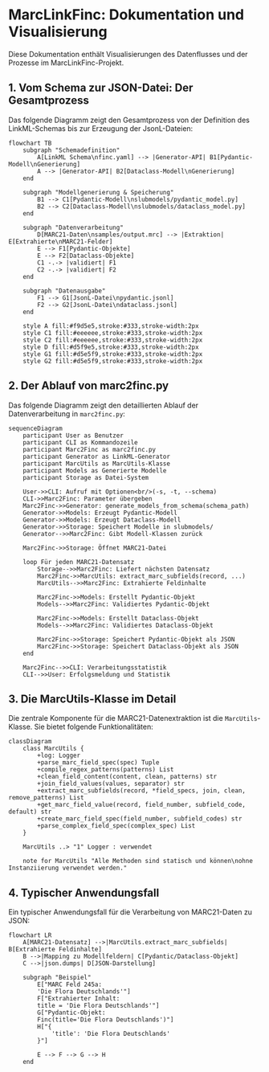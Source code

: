 # MarcLinkFinc: Dokumentation und Visualisierung

Diese Dokumentation enthält Visualisierungen des Datenflusses und der Prozesse im MarcLinkFinc-Projekt.

## 1. Vom Schema zur JSON-Datei: Der Gesamtprozess

Das folgende Diagramm zeigt den Gesamtprozess von der Definition des LinkML-Schemas bis zur Erzeugung der JsonL-Dateien:

```mermaid
flowchart TB
    subgraph "Schemadefinition"
        A[LinkML Schema\nfinc.yaml] --> |Generator-API| B1[Pydantic-Modell\nGenerierung]
        A --> |Generator-API| B2[Dataclass-Modell\nGenerierung]
    end
    
    subgraph "Modellgenerierung & Speicherung"
        B1 --> C1[Pydantic-Modell\nslubmodels/pydantic_model.py]
        B2 --> C2[Dataclass-Modell\nslubmodels/dataclass_model.py]
    end
    
    subgraph "Datenverarbeitung"
        D[MARC21-Daten\nsamples/output.mrc] --> |Extraktion| E[Extrahierte\nMARC21-Felder]
        E --> F1[Pydantic-Objekte]
        E --> F2[Dataclass-Objekte]
        C1 -.-> |validiert| F1
        C2 -.-> |validiert| F2
    end
    
    subgraph "Datenausgabe"
        F1 --> G1[JsonL-Datei\npydantic.jsonl]
        F2 --> G2[JsonL-Datei\ndataclass.jsonl]
    end
    
    style A fill:#f9d5e5,stroke:#333,stroke-width:2px
    style C1 fill:#eeeeee,stroke:#333,stroke-width:2px
    style C2 fill:#eeeeee,stroke:#333,stroke-width:2px
    style D fill:#d5f9e5,stroke:#333,stroke-width:2px
    style G1 fill:#d5e5f9,stroke:#333,stroke-width:2px
    style G2 fill:#d5e5f9,stroke:#333,stroke-width:2px
```

## 2. Der Ablauf von marc2finc.py

Das folgende Diagramm zeigt den detaillierten Ablauf der Datenverarbeitung in `marc2finc.py`:

```mermaid
sequenceDiagram
    participant User as Benutzer
    participant CLI as Kommandozeile
    participant Marc2Finc as marc2finc.py
    participant Generator as LinkML-Generator
    participant MarcUtils as MarcUtils-Klasse
    participant Models as Generierte Modelle
    participant Storage as Datei-System
    
    User->>CLI: Aufruf mit Optionen<br/>(-s, -t, --schema)
    CLI->>Marc2Finc: Parameter übergeben
    Marc2Finc->>Generator: generate_models_from_schema(schema_path)
    Generator->>Models: Erzeugt Pydantic-Modell
    Generator->>Models: Erzeugt Dataclass-Modell
    Generator->>Storage: Speichert Modelle in slubmodels/
    Generator-->>Marc2Finc: Gibt Modell-Klassen zurück
    
    Marc2Finc->>Storage: Öffnet MARC21-Datei
    
    loop Für jeden MARC21-Datensatz
        Storage-->>Marc2Finc: Liefert nächsten Datensatz
        Marc2Finc->>MarcUtils: extract_marc_subfields(record, ...)
        MarcUtils-->>Marc2Finc: Extrahierte Feldinhalte
        
        Marc2Finc->>Models: Erstellt Pydantic-Objekt
        Models-->>Marc2Finc: Validiertes Pydantic-Objekt
        
        Marc2Finc->>Models: Erstellt Dataclass-Objekt
        Models-->>Marc2Finc: Validiertes Dataclass-Objekt
        
        Marc2Finc->>Storage: Speichert Pydantic-Objekt als JSON
        Marc2Finc->>Storage: Speichert Dataclass-Objekt als JSON
    end
    
    Marc2Finc-->>CLI: Verarbeitungsstatistik
    CLI-->>User: Erfolgsmeldung und Statistik
```

## 3. Die MarcUtils-Klasse im Detail

Die zentrale Komponente für die MARC21-Datenextraktion ist die `MarcUtils`-Klasse. Sie bietet folgende Funktionalitäten:

```mermaid
classDiagram
    class MarcUtils {
        +log: Logger
        +parse_marc_field_spec(spec) Tuple
        +compile_regex_patterns(patterns) List
        +clean_field_content(content, clean, patterns) str
        +join_field_values(values, separator) str
        +extract_marc_subfields(record, *field_specs, join, clean, remove_patterns) List
        +get_marc_field_value(record, field_number, subfield_code, default) str
        +create_marc_field_spec(field_number, subfield_codes) str
        +parse_complex_field_spec(complex_spec) List
    }
    
    MarcUtils ..> "1" Logger : verwendet
    
    note for MarcUtils "Alle Methoden sind statisch und können\nohne Instanziierung verwendet werden."
```

## 4. Typischer Anwendungsfall

Ein typischer Anwendungsfall für die Verarbeitung von MARC21-Daten zu JSON:

```mermaid
flowchart LR
    A[MARC21-Datensatz] -->|MarcUtils.extract_marc_subfields| B[Extrahierte Feldinhalte]
    B -->|Mapping zu Modellfeldern| C[Pydantic/Dataclass-Objekt]
    C -->|json.dumps| D[JSON-Darstellung]
    
    subgraph "Beispiel"
        E["MARC Feld 245a:
        'Die Flora Deutschlands'"]
        F["Extrahierter Inhalt:
        title = 'Die Flora Deutschlands'"]
        G["Pydantic-Objekt:
        Finc(title='Die Flora Deutschlands')"]
        H["{
            'title': 'Die Flora Deutschlands'
        }"]
        
        E --> F --> G --> H
    end 